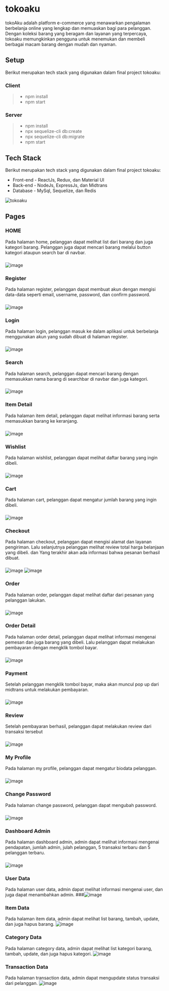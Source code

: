 # tokoaku
tokoAku adalah platform e-commerce yang menawarkan pengalaman berbelanja online yang lengkap dan memuaskan bagi para pelanggan. Dengan koleksi barang yang beragam dan layanan yang terpercaya, tokoaku memungkinkan pengguna untuk menemukan dan membeli berbagai macam barang dengan mudah dan nyaman.

## Setup
Berikut merupakan tech stack yang digunakan dalam final project tokoaku:
### Client
> - npm install
> - npm start

### Server
> - npm install
> - npx sequelize-cli db:create
> - npx sequelize-cli db:migrate
> - npm start

## Tech Stack
Berikut merupakan tech stack yang digunakan dalam final project tokoaku:
* Front-end - ReactJs, Redux, dan Material UI
* Back-end - NodeJs, ExpressJs, dan Midtrans
* Database - MySql, Sequelize, dan Redis

![tokoaku](https://github.com/raihanputro/tokoaku/assets/87045526/e6dd0e8d-5c4a-4f3c-9ec6-581079b21991)
###

## Pages
### HOME
Pada halaman home, pelanggan dapat melihat list dari barang dan juga kategori barang. Pelanggan juga dapat mencari barang melalui button kategori ataupun search bar di navbar.
###
![image](https://github.com/raihanputro/tokoaku/assets/87045526/9865b150-234c-40cc-a0e0-5b733e76543f)
### Register
Pada halaman register, pelanggan dapat membuat akun dengan mengisi data-data seperti email, username, password, dan confirm password.
###
![image](https://github.com/raihanputro/tokoaku/assets/87045526/7a35540b-67b3-4418-bd53-ac8148a420b1)
### Login
Pada halaman login, pelanggan masuk ke dalam aplikasi untuk berbelanja menggunakan akun yang sudah dibuat di halaman register.
###
![image](https://github.com/raihanputro/tokoaku/assets/87045526/2906457c-4b29-41b1-a044-82e244dd4827)
### Search
Pada halaman search, pelanggan dapat mencari barang dengan memasukkan nama barang di searchbar di navbar dan juga kategori.
###
![image](https://github.com/raihanputro/tokoaku/assets/87045526/b89b7567-055c-438a-93f3-13d1c84c2c99)
### Item Detail
Pada halaman item detail, pelanggan dapat melihat informasi barang serta memasukkan barang ke keranjang.
###
![image](https://github.com/raihanputro/tokoaku/assets/87045526/8d484471-6777-497f-88fb-7baf97a57f73)
### Wishlist
Pada halaman wishlist, pelanggan dapat melihat daftar barang yang ingin dibeli.
###
![image](https://github.com/raihanputro/tokoaku/assets/87045526/09bd3c65-d8e6-4bf3-b18c-50dd6ce1010b)

### Cart
Pada halaman cart, pelanggan dapat mengatur jumlah barang yang ingin dibeli.
###
![image](https://github.com/raihanputro/tokoaku/assets/87045526/b16aeeb8-65b1-4cc3-be32-ee798ecfb755)
### Checkout
Pada halaman checkout, pelanggan dapat mengisi alamat dan layanan pengiriman. Lalu selanjutnya pelanggan melihat review total harga belanjaan yang dibeli. dan Yang terakhir akan ada informasi bahwa pesanan berhasil dibuat.
###
![image](https://github.com/raihanputro/tokoaku/assets/87045526/e6e50417-303b-47e1-a9ae-6b8360837813)
![image](https://github.com/raihanputro/tokoaku/assets/87045526/404be507-5816-420a-bc66-364031b7254d)
### Order
Pada halaman order, pelanggan dapat melihat daftar dari pesanan yang pelanggan lakukan.
###
![image](https://github.com/raihanputro/tokoaku/assets/87045526/f5290dd0-5f6e-46f4-8c2f-1e21a4bd6b9a)
### Order Detail
Pada halaman order detail, pelanggan dapat melihat informasi mengenai pemesan dan juga barang yang dibeli. Lalu pelanggan dapat melakukan pembayaran dengan mengklik tombol bayar.
###
![image](https://github.com/raihanputro/tokoaku/assets/87045526/506fc906-1739-435b-bcc8-51f167338942)
### Payment
Setelah pelanggan mengklik tombol bayar, maka akan muncul pop up dari midtrans untuk melakukan pembayaran.
###
![image](https://github.com/raihanputro/tokoaku/assets/87045526/c020239b-a73d-49f2-85e7-8ad46ba076ef)
### Review
Setelah pembayaran berhasil, pelanggan dapat melakukan review dari transaksi tersebut
###
![image](https://github.com/raihanputro/tokoaku/assets/87045526/0039e0b4-b688-433f-a786-b2aaa3c0d244)
### My Profile
Pada halaman my profile, pelanggan dapat mengatur biodata pelanggan.
###
![image](https://github.com/raihanputro/tokoaku/assets/87045526/43cd1c12-cd93-479a-b384-f156a82c5e02)
### Change Password
Pada halaman change password, pelanggan dapat mengubah password.
###
![image](https://github.com/raihanputro/tokoaku/assets/87045526/59b83b4f-b2c3-420d-9c96-1bf2b6c14e36)
### Dashboard Admin
Pada halaman dashboard admin, admin dapat melihat informasi mengenai pendapatan, jumlah admin, julah pelanggan, 5 transaksi terbaru dan 5 pelanggan terbaru.
###
![image](https://github.com/raihanputro/tokoaku/assets/87045526/99e6c0ca-7fae-4297-b99e-aab5c478cf1a)
### User Data
Pada halaman user data, admin dapat melihat informasi mengenai user, dan juga dapat menambahkan admin.
###![image](https://github.com/raihanputro/tokoaku/assets/87045526/d7003705-6336-46de-847c-2908b0669501)
### Item Data
Pada halaman item data, admin dapat melihat list barang, tambah, update, dan juga hapus barang.
![image](https://github.com/raihanputro/tokoaku/assets/87045526/12aed1f1-a63d-4510-8b04-14c591d02dd8)
### Category Data
Pada halaman category data, admin dapat melihat list kategori barang, tambah, update, dan juga hapus kategori.
![image](https://github.com/raihanputro/tokoaku/assets/87045526/0fbe72bd-7041-4c40-a286-4435a9b87464)

### Transaction Data
Pada halaman transaction data, admin dapat mengupdate status transaksi dari pelanggan.
![image](https://github.com/raihanputro/tokoaku/assets/87045526/7dee5f5a-bb50-4cef-bfec-e470c09dd329)













  





